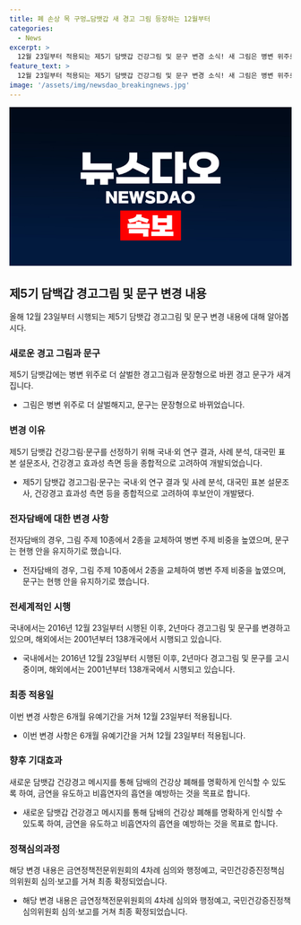 ```yaml
---
title: 폐 손상 목 구멍…담뱃갑 새 경고 그림 등장하는 12월부터
categories:
  - News
excerpt: >
  12월 23일부터 적용되는 제5기 담뱃갑 건강그림 및 문구 변경 소식! 새 그림은 병변 위주로 더 강렬하며, 문구는 문장형으로 바뀔 예정. 보건복지부에 따르면 6개월 유예기간을 거쳐 새로운 경고내용이 담뱃갑에 새겨지게 될 것으로 전해졌다. 제4기 담뱃갑 건강경고는 올해 12월 22일에 종료되며, 이번 변경은 흡연 유도와 비흡연을 위한 것이라고 말했다. 국내에서는 2016년 이후 2년마다 경고그림 및 문구가 변경되고, 이번에는 국내·외 연구 결과를 고려하여 선정됐다. 2023년부터는 138개국에서 시행될 예정이다.
feature_text: >
  12월 23일부터 적용되는 제5기 담뱃갑 건강그림 및 문구 변경 소식! 새 그림은 병변 위주로 더 강렬하며, 문구는 문장형으로 바뀔 예정. 보건복지부에 따르면 6개월 유예기간을 거쳐 새로운 경고내용이 담뱃갑에 새겨지게 될 것으로 전해졌다. 제4기 담뱃갑 건강경고는 올해 12월 22일에 종료되며, 이번 변경은 흡연 유도와 비흡연을 위한 것이라고 말했다. 국내에서는 2016년 이후 2년마다 경고그림 및 문구가 변경되고, 이번에는 국내·외 연구 결과를 고려하여 선정됐다. 2023년부터는 138개국에서 시행될 예정이다.
image: '/assets/img/newsdao_breakingnews.jpg'
---
```


<p><img src="/assets/img/newsdao_breakingnews.jpg" alt="pcversion 속보" /></p>

<h2>제5기 담백갑 경고그림 및 문구 변경 내용</h2>

<p data-ke-size="size16">올해 12월 23일부터 시행되는 제5기 담뱃갑 경고그림 및 문구 변경 내용에 대해 알아봅시다.</p>

<h3>새로운 경고 그림과 문구</h3>

<p data-ke-size="size16">제5기 담뱃갑에는 병변 위주로 더 살벌한 경고그림과 문장형으로 바뀐 경고 문구가 새겨집니다.</p>

<ul>
    <li>그림은 병변 위주로 더 살벌해지고, 문구는 문장형으로 바뀌었습니다.</li>
</ul>

<h3>변경 이유</h3>

<p data-ke-size="size16">제5기 담뱃갑 건강그림·문구를 선정하기 위해 국내·외 연구 결과, 사례 분석, 대국민 표본 설문조사, 건강경고 효과성 측면 등을 종합적으로 고려하여 개발되었습니다.</p>

<ul>
    <li>제5기 담뱃갑 경고그림·문구는 국내·외 연구 결과 및 사례 분석, 대국민 표본 설문조사, 건강경고 효과성 측면 등을 종합적으로 고려하여 후보안이 개발됐다.</li>
</ul>

<h3>전자담배에 대한 변경 사항</h3>

<p data-ke-size="size16">전자담배의 경우, 그림 주제 10종에서 2종을 교체하여 병변 주제 비중을 높였으며, 문구는 현행 안을 유지하기로 했습니다.</p>

<ul>
    <li>전자담배의 경우, 그림 주제 10종에서 2종을 교체하여 병변 주제 비중을 높였으며, 문구는 현행 안을 유지하기로 했습니다.</li>
</ul>

<h3>전세계적인 시행</h3>

<p data-ke-size="size16">국내에서는 2016년 12월 23일부터 시행된 이후, 2년마다 경고그림 및 문구를 변경하고 있으며, 해외에서는 2001년부터 138개국에서 시행되고 있습니다.</p>

<ul>
    <li>국내에서는 2016년 12월 23일부터 시행된 이후, 2년마다 경고그림 및 문구를 고시 중이며, 해외에서는 2001년부터 138개국에서 시행되고 있습니다.</li>
</ul>

<h3>최종 적용일</h3>

<p data-ke-size="size16">이번 변경 사항은 6개월 유예기간을 거쳐 12월 23일부터 적용됩니다.</p>

<ul>
    <li>이번 변경 사항은 6개월 유예기간을 거쳐 12월 23일부터 적용됩니다.</li>
</ul>

<h3>향후 기대효과</h3>

<p data-ke-size="size16">새로운 담뱃갑 건강경고 메시지를 통해 담배의 건강상 폐해를 명확하게 인식할 수 있도록 하여, 금연을 유도하고 비흡연자의 흡연을 예방하는 것을 목표로 합니다.</p>

<ul>
    <li>새로운 담뱃갑 건강경고 메시지를 통해 담배의 건강상 폐해를 명확하게 인식할 수 있도록 하여, 금연을 유도하고 비흡연자의 흡연을 예방하는 것을 목표로 합니다.</li>
</ul>

<h3>정책심의과정</h3>

<p data-ke-size="size16">해당 변경 내용은 금연정책전문위원회의 4차례 심의와 행정예고, 국민건강증진정책심의위원회 심의·보고를 거쳐 최종 확정되었습니다.</p>

<ul>
    <li>해당 변경 내용은 금연정책전문위원회의 4차례 심의와 행정예고, 국민건강증진정책심의위원회 심의·보고를 거쳐 최종 확정되었습니다.</li>
</ul>

<p data-ke-size="size16">&nbsp;</p>

